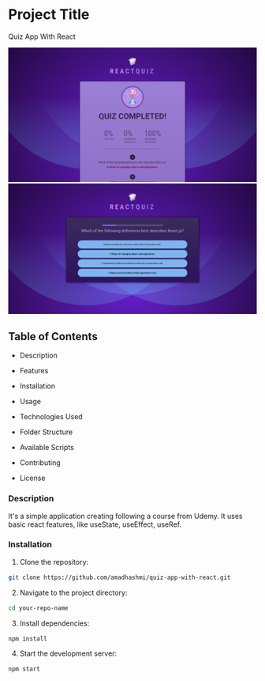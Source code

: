 # Project Title

Quiz App With React

![App Screenshot 1](./screenshots/screenshot1.png)
![App Screenshot 2](./screenshots/screenshot2.png)

## Table of Contents

- Description

- Features

- Installation

- Usage

- Technologies Used

- Folder Structure

- Available Scripts

- Contributing

- License

### Description

It's a simple application creating following a course from Udemy. It uses basic react features, like useState, useEffect, useRef.

### Installation

1. Clone the repository:

```bash
git clone https://github.com/amadhashmi/quiz-app-with-react.git
```

2. Navigate to the project directory:

```bash
cd your-repo-name
```

3. Install dependencies:

```bash
npm install
```

4. Start the development server:

```bash
npm start
```
